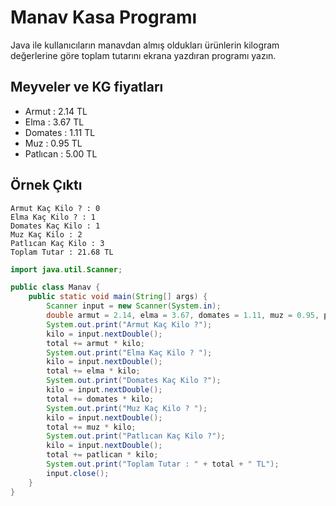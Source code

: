 # Manav Kasa Programı

Java ile kullanıcıların manavdan almış oldukları ürünlerin kilogram değerlerine göre toplam tutarını ekrana yazdıran programı yazın.

## Meyveler ve KG fiyatları

* Armut : 2.14 TL
* Elma : 3.67 TL
* Domates : 1.11 TL
* Muz : 0.95 TL
* Patlıcan : 5.00 TL

## Örnek Çıktı

```text
Armut Kaç Kilo ? : 0
Elma Kaç Kilo ? : 1
Domates Kaç Kilo : 1
Muz Kaç Kilo : 2
Patlıcan Kaç Kilo : 3
Toplam Tutar : 21.68 TL
```

```java
import java.util.Scanner; 

public class Manav {
    public static void main(String[] args) {
        Scanner input = new Scanner(System.in);
        double armut = 2.14, elma = 3.67, domates = 1.11, muz = 0.95, patlican = 5.00, total = 0,kilo;
        System.out.print("Armut Kaç Kilo ?");
        kilo = input.nextDouble();
        total += armut * kilo;
        System.out.print("Elma Kaç Kilo ? ");
        kilo = input.nextDouble();
        total += elma * kilo;
        System.out.print("Domates Kaç Kilo ?");
        kilo = input.nextDouble();
        total += domates * kilo;
        System.out.print("Muz Kaç Kilo ? ");
        kilo = input.nextDouble();
        total += muz * kilo;
        System.out.print("Patlıcan Kaç Kilo ?");
        kilo = input.nextDouble();
        total += patlican * kilo;
        System.out.print("Toplam Tutar : " + total + " TL");
        input.close();
    }
}
```
